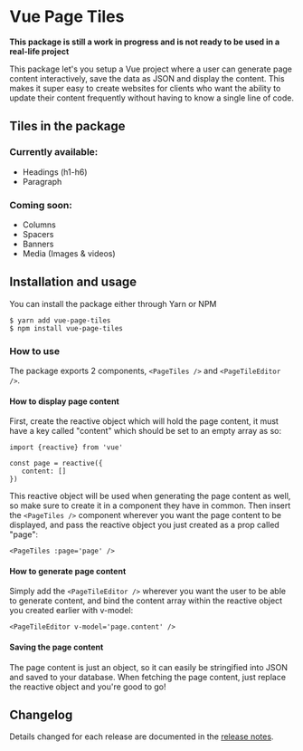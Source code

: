 # Vue Page Tiles

**This package is still a work in progress and is not ready to be used in a real-life project**

This package let's you setup a Vue project where a user can generate page content interactively, save the data as JSON and display the content. This makes it super easy to create websites for clients who want the ability to update their content frequently without having to know a single line of code.

## Tiles in the package

### Currently available:

- Headings (h1-h6)
- Paragraph

### Coming soon:

- Columns
- Spacers
- Banners
- Media (Images & videos)

## Installation and usage

You can install the package either through Yarn or NPM

```
$ yarn add vue-page-tiles
$ npm install vue-page-tiles
```

### How to use

The package exports 2 components, `<PageTiles />` and `<PageTileEditor />`.

#### How to display page content

First, create the reactive object which will hold the page content, it must have a key called "content" which should be set to an empty array as so:

```
import {reactive} from 'vue'

const page = reactive({
   content: []
})
```

This reactive object will be used when generating the page content as well, so make sure to create it in a component they have in common.
Then insert the `<PageTiles />` component wherever you want the page content to be displayed, and pass the reactive object you just created as a prop called "page":

```
<PageTiles :page='page' />
```

#### How to generate page content

Simply add the `<PageTileEditor />` wherever you want the user to be able to generate content, and bind the content array within the reactive object you created earlier with v-model:

```
<PageTileEditor v-model='page.content' />
```

#### Saving the page content

The page content is just an object, so it can easily be stringified into JSON and saved to your database. When fetching the page content, just replace the reactive object and you're good to go!

## Changelog

Details changed for each release are documented in the [release notes](https://github.com/dsilvaevje99/vue-page-tiles/releases/).
